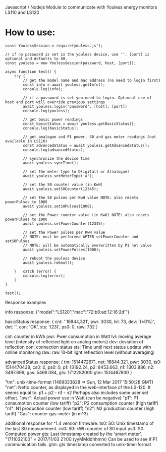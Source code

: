 Javascript / Nodejs Module to communicate with Youless energy monitors LS110 and LS120

# How to use:

```
const YoulessSession = require(youless.js');

// if no password is set in the youless device, use ''. [port] is optional and defaults to 80.
const youless = new YoulessSession(password, host, [port]);

async function test() {
	try {
		// get the model name and mac address (no need to login first)
		const info = await youless.getInfo();
		console.log(info);

		// if a password is set you need to login. Optional use of host and port will override previous settings
		await youless.login('password', [host], [port])
		console.log(youless);

		// get basic power readings
		const basicStatus = await youless.getBasicStatus();
		console.log(basicStatus);

		// get analogue and P1 power, S0 and gas meter readings (not available in LS110)
		const advancedStatus = await youless.getAdvancedStatus();
		console.log(advancedStatus);

		// synchronize the device time
		await youless.syncTime();

		// set the meter type to D(igital) or A(nalogue)
		await youless.setMeterType('a');

		// set the S0 counter value (in KwH)
		await youless.setS0Counter(12345);

		// set the S0 pulses per KwH value NOTE: also resets powerPulses to 1000
		await youless.setS0Pulses(1000);

		// set the Power counter value (in KwH) NOTE: also resets powerPulses to 1000
		await youless.setPowerCounter(12345);

		// set the Power pulses per KwH value
		// NOTE: must be performed AFTER setPowerCounter and setS0Pulses
		// NOTE: will be automatically overwritten by P1 net value
		await youless.setPowerPulses(1000);

		// reboot the youless device
		await youless.reboot();

	}	catch (error) {
		console.log(error);
	}
}

test();

```

Response examples

info response:
{"model":"LS120","mac":"72:b8:ad:12:16:2d'"}

basicStatus response:
{ cnt: ' 16844,321',
  pwr: 3030,
  lvl: 73,
  dev: '(&plusmn;0%)',
  det: '',
  con: 'OK',
  sts: '(23)',
  ps0: 0,
  raw: 732 }

cnt: counter in kWh
pwr: Pwer consumption in Watt
lvl: moving average level (intensity of reflected light on analog meters)
dev: deviation of reflection
con: connection status
sts: Time until next status update with online monitoring
raw: raw 10-bit light reflection level (without averaging)


advancedStatus response:
{ tm: 1514472671,
    net: 16844.321,
    pwr: 3030,
    ts0: 1514470438,
    cs0: 0,
    ps0: 0,
    p1: 13192.24,
    p2: 8453.663,
    n1: 1303.886,
    n2: 3497.696,
    gas: 5469.084,
    gts: 1712282000
    gtm: 1514487600 }

"tm": unix-time-format (1489333828 => Sun, 12 Mar 2017 15:50:28 GMT)
"net": Netto counter, as displayed in the web-interface of the LS-120. It seems equal to: p1 + p2 - n1 - n2 Perhaps also includes some user set offset.
"pwr": Actual power use in Watt (can be negative)
"p1": P1 consumption counter (low tariff)
"p2": P2 consumption counter (high tariff)
"n1": N1 production counter (low tariff)
"n2": N2 production counter (high tariff)
"Gas": counter gas-meter (in m^3)

additional  response for ^1.4 version firmware:
ts0: S0: Unix timestamp of the last S0 measurement.
cs0: S0: kWh counter of S0 input
ps0: S0: Computed power
gts: Last timestamp created by the 'smart meter'. "1711032100" = 2017/11/03 21:00 (yyMMddhhmm) Can be used to see if P1 communication fails.
gtm: gts timestamp converted to unix-time-format
